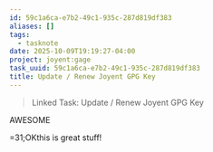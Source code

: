 ```yaml
---
id: 59c1a6ca-e7b2-49c1-935c-287d819df383
aliases: []
tags:
  - tasknote
date: 2025-10-09T19:19:27-04:00
project: joyent:gage
task_uuid: 59c1a6ca-e7b2-49c1-935c-287d819df383
title: Update / Renew Joyent GPG Key
---
```


> Linked Task: Update / Renew Joyent GPG Key

AWESOME

=31;OKthis is great stuff!
